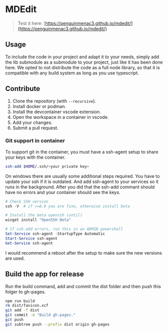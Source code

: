 # MDEdit

> Test it here: [https://penguinmenac3.github.io/mdedit/](https://penguinmenac3.github.io/mdedit/)

## Usage

To include the code in your project and adapt it to your needs, simply add the lib submodule as a submodule to your project, just like it has been done here.
We opted to not distribute the code as a full node library, so that it is compatible with any build system as long as you use typescript.

## Contribute

1. Clone the repository (with `--recursive`).
1. Install docker or podman.
2. Install the devcontainer vscode extension.
3. Open the workspace in a container in vscode.
4. Add your changes.
5. Submit a pull request.

### Git support in container

To support git in the container, you must have a ssh-agent setup to share your keys with the container.

```bash
ssh-add $HOME/.ssh/<your private key>
```

On windows there are usually some additional steps required.
You have to update your ssh if it is outdated.
And add ssh-agent to your services so it runs in the background.
After you did that the ssh-add commant should have no errors and your container should see the keys.

```powershell
# Check SSH version
ssh -V  # if >=8.9 you are fine, otherwise install beta

# Install the beta openssh (until)
winget install "OpenSSH Beta"

# If ssh-add errors, run this in an ADMIN powershell
Set-Service ssh-agent -StartupType Automatic
Start-Service ssh-agent
Get-Service ssh-agent
```

I would recommend a reboot after the setup to make sure the new versions are used.

## Build the app for release

Run the build command, add and commit the dist folder and then push this folger to gh-pages.
```bash
npm run build
rm dist/favicon.xcf
git add -f dist
git commit -m "Build gh-pages."
git push
git subtree push --prefix dist origin gh-pages
```
